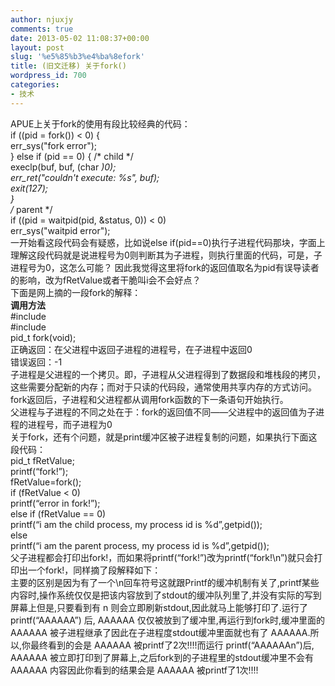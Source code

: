 ```yaml
---
author: njuxjy
comments: true
date: 2013-05-02 11:08:37+00:00
layout: post
slug: '%e5%85%b3%e4%ba%8efork'
title: (旧文迁移) 关于fork()
wordpress_id: 700
categories:
- 技术
---
```


APUE上关于fork的使用有段比较经典的代码：     
if ((pid = fork()) < 0) {      
err_sys("fork error");      
} else if (pid == 0) { /* child */      
execlp(buf, buf, (char *)0);      
err_ret("couldn't execute: %s", buf);      
exit(127);      
}      
/* parent */      
if ((pid = waitpid(pid, &status, 0)) < 0)      
err_sys("waitpid error");      
一开始看这段代码会有疑惑，比如说else if(pid==0)执行子进程代码那块，字面上理解这段代码就是说进程号为0则判断其为子进程，则执行里面的代码，可是，子进程号为0，这怎么可能？ 因此我觉得这里将fork的返回值取名为pid有误导读者的影响，改为fRetValue或者干脆叫i会不会好点？      
下面是网上摘的一段fork的解释：      
**调用方法**      
#include      
#include      
pid_t fork(void);      
正确返回：在父进程中返回子进程的进程号，在子进程中返回0      
错误返回：-1      
子进程是父进程的一个拷贝。即，子进程从父进程得到了数据段和堆栈段的拷贝，这些需要分配新的内存；而对于只读的代码段，通常使用共享内存的方式访问。fork返回后，子进程和父进程都从调用fork函数的下一条语句开始执行。      
父进程与子进程的不同之处在于：fork的返回值不同——父进程中的返回值为子进程的进程号，而子进程为0      
关于fork，还有个问题，就是print缓冲区被子进程复制的问题，如果执行下面这段代码：      
pid_t fRetValue;      
printf(“fork!”);      
fRetValue=fork();      
if (fRetValue < 0)      
printf(“error in fork!”);      
else if (fRetValue == 0)      
printf(“i am the child process, my process id is %d”,getpid());      
else      
printf(“i am the parent process, my process id is %d”,getpid());      
父子进程都会打印出fork!，而如果将printf(“fork!”)改为printf(“fork!\n”)就只会打印出一个fork!，同样摘了段解释如下：      
主要的区别是因为有了一个\n回车符号这就跟Printf的缓冲机制有关了,printf某些内容时,操作系统仅仅是把该内容放到了stdout的缓冲队列里了,并没有实际的写到屏幕上但是,只要看到有 n 则会立即刷新stdout,因此就马上能够打印了.运行了printf(“AAAAAA”) 后, AAAAAA 仅仅被放到了缓冲里,再运行到fork时,缓冲里面的 AAAAAA 被子进程继承了因此在子进程度stdout缓冲里面就也有了 AAAAAA.所以,你最终看到的会是 AAAAAA 被printf了2次!!!!而运行 printf(“AAAAAAn”)后, AAAAAA 被立即打印到了屏幕上,之后fork到的子进程里的stdout缓冲里不会有 AAAAAA 内容因此你看到的结果会是 AAAAAA 被printf了1次!!!!
